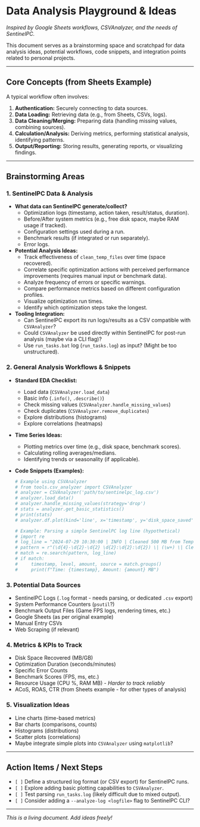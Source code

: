 # Data Analysis Playground & Ideas

*Inspired by Google Sheets workflows, CSVAnalyzer, and the needs of SentinelPC.*

This document serves as a brainstorming space and scratchpad for data analysis ideas, potential workflows, code snippets, and integration points related to personal projects.

---

## Core Concepts (from Sheets Example)

A typical workflow often involves:

1.  **Authentication:** Securely connecting to data sources.
2.  **Data Loading:** Retrieving data (e.g., from Sheets, CSVs, logs).
3.  **Data Cleaning/Merging:** Preparing data (handling missing values, combining sources).
4.  **Calculation/Analysis:** Deriving metrics, performing statistical analysis, identifying patterns.
5.  **Output/Reporting:** Storing results, generating reports, or visualizing findings.

---

## Brainstorming Areas

### 1. SentinelPC Data & Analysis

*   **What data can SentinelPC generate/collect?**
    *   Optimization logs (timestamp, action taken, result/status, duration).
    *   Before/After system metrics (e.g., free disk space, maybe RAM usage if tracked).
    *   Configuration settings used during a run.
    *   Benchmark results (if integrated or run separately).
    *   Error logs.
*   **Potential Analysis Ideas:**
    *   Track effectiveness of `clean_temp_files` over time (space recovered).
    *   Correlate specific optimization actions with perceived performance improvements (requires manual input or benchmark data).
    *   Analyze frequency of errors or specific warnings.
    *   Compare performance metrics based on different configuration profiles.
    *   Visualize optimization run times.
    *   Identify which optimization steps take the longest.
*   **Tooling Integration:**
    *   Can SentinelPC export its run logs/results as a CSV compatible with `CSVAnalyzer`?
    *   Could `CSVAnalyzer` be used directly within SentinelPC for post-run analysis (maybe via a CLI flag)?
    *   Use `run_tasks.bat` log (`run_tasks.log`) as input? (Might be too unstructured).

### 2. General Analysis Workflows & Snippets

*   **Standard EDA Checklist:**
    *   Load data (`CSVAnalyzer.load_data`)
    *   Basic info (`.info()`, `.describe()`)
    *   Check missing values (`CSVAnalyzer.handle_missing_values`)
    *   Check duplicates (`CSVAnalyzer.remove_duplicates`)
    *   Explore distributions (histograms)
    *   Explore correlations (heatmaps)
*   **Time Series Ideas:**
    *   Plotting metrics over time (e.g., disk space, benchmark scores).
    *   Calculating rolling averages/medians.
    *   Identifying trends or seasonality (if applicable).
*   **Code Snippets (Examples):**

    ```python
    # Example using CSVAnalyzer
    # from tools.csv_analyzer import CSVAnalyzer
    # analyzer = CSVAnalyzer('path/to/sentinelpc_log.csv')
    # analyzer.load_data()
    # analyzer.handle_missing_values(strategy='drop')
    # stats = analyzer.get_basic_statistics()
    # print(stats)
    # analyzer.df.plot(kind='line', x='timestamp', y='disk_space_saved') # Requires matplotlib
    ```

    ```python
    # Example: Parsing a simple SentinelPC log line (hypothetical)
    # import re
    # log_line = "2024-07-29 10:30:00 | INFO | Cleaned 500 MB from Temp"
    # pattern = r"(\d{4}-\d{2}-\d{2} \d{2}:\d{2}:\d{2}) \| (\w+) \| Cleaned (\d+) MB from (\w+)"
    # match = re.search(pattern, log_line)
    # if match:
    #     timestamp, level, amount, source = match.groups()
    #     print(f"Time: {timestamp}, Amount: {amount} MB")
    ```

### 3. Potential Data Sources

*   SentinelPC Logs (`.log` format - needs parsing, or dedicated `.csv` export)
*   System Performance Counters (`psutil`?)
*   Benchmark Output Files (Game FPS logs, rendering times, etc.)
*   Google Sheets (as per original example)
*   Manual Entry CSVs
*   Web Scraping (if relevant)

### 4. Metrics & KPIs to Track

*   Disk Space Recovered (MB/GB)
*   Optimization Duration (seconds/minutes)
*   Specific Error Counts
*   Benchmark Scores (FPS, ms, etc.)
*   Resource Usage (CPU %, RAM MB) - *Harder to track reliably*
*   ACoS, ROAS, CTR (from Sheets example - for other types of analysis)

### 5. Visualization Ideas

*   Line charts (time-based metrics)
*   Bar charts (comparisons, counts)
*   Histograms (distributions)
*   Scatter plots (correlations)
*   Maybe integrate simple plots into `CSVAnalyzer` using `matplotlib`?

---

## Action Items / Next Steps

*   `[ ]` Define a structured log format (or CSV export) for SentinelPC runs.
*   `[ ]` Explore adding basic plotting capabilities to `CSVAnalyzer`.
*   `[ ]` Test parsing `run_tasks.log` (likely difficult due to mixed output).
*   `[ ]` Consider adding a `--analyze-log <logfile>` flag to SentinelPC CLI?

---

*This is a living document. Add ideas freely!*